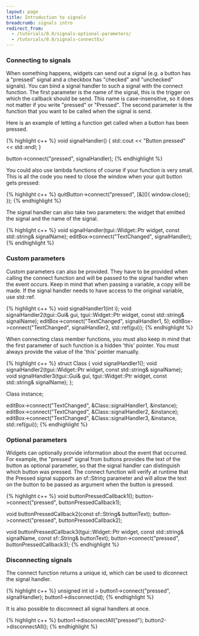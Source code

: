 ```yaml
---
layout: page
title: Introduction to signals
breadcrumb: signals intro
redirect_from:
  - /tutorials/0.8/signals-optional-parameters/
  - /tutorials/0.8/signals-connectEx/
---
```

<div>
<h3 id="connecting-to-signals">Connecting to signals</h3>
<p>When something happens, widgets can send out a signal (e.g. a button has a "pressed" signal and a checkbox has "checked" and "unchecked" signals). You can bind a signal handler to such a signal with the connect function. The first parameter is the name of the signal, this is the trigger on which the callback should be send. This name is case-insensitive, so it does not matter if you write "pressed" or "Pressed". The second parameter is the function that you want to be called when the signal is send.</p>
<p class="SmallBottomMargin">Here is an example of letting a function get called when a button has been pressed.</p>
{% highlight c++ %}
void signalHandler()
{
    std::cout << "Button pressed" << std::endl;
}

button->connect("pressed", signalHandler);
{% endhighlight %}

<p class="SmallBottomMargin">You could also use lambda functions of course if your function is very small. This is all the code you need to close the window when your quit button gets pressed:</p>
{% highlight c++ %}
quitButton->connect("pressed", [&](){ window.close(); });
{% endhighlight %}

<p class="SmallBottomMargin">The signal handler can also take two parameters: the widget that emitted the signal and the name of the signal.</p>
{% highlight c++ %}
void signalHandler(tgui::Widget::Ptr widget, const std::string& signalName);
editBox->connect("TextChanged", signalHandler);
{% endhighlight %}
</div>

<div>
<h3 id="optional-parameters">Custom parameters</h3>
<p class="SmallBottomMargin">Custom parameters can also be provided. They have to be provided when calling the connect function and will be passed to the signal handler when the event occurs. Keep in mind that when passing a variable, a copy will be made. If the signal handler needs to have access to the original variable, use std::ref.</p>
{% highlight c++ %}
void signalHandler1(int i);
void signalHandler2(tgui::Gui& gui, tgui::Widget::Ptr widget, const std::string& signalName);
editBox->connect("TextChanged", signalHandler1, 5);
editBox->connect("TextChanged", signalHandler2, std::ref(gui));
{% endhighlight %}

<p class="SmallBottomMargin">When connecting class member functions, you must also keep in mind that the first parameter of such function is a hidden 'this' pointer. You must always provide the value of the 'this' pointer manually.</p>
{% highlight c++ %}
struct Class {
    void signalHandler1();
    void signalHandler2(tgui::Widget::Ptr widget, const std::string& signalName);
    void signalHandler3(tgui::Gui& gui, tgui::Widget::Ptr widget, const std::string& signalName);
};

Class instance;

editBox->connect("TextChanged", &Class::signalHandler1, &instance);
editBox->connect("TextChanged", &Class::signalHandler2, &instance);
editBox->connect("TextChanged", &Class::signalHandler3, &instance, std::ref(gui));
{% endhighlight %}
</div>

<div>
<h3 id="optional-parameters">Optional parameters</h3>
<p>Widgets can optionally provide information about the event that occurred. For example, the "pressed" signal from buttons provides the text of the button as optional parameter, so that the signal handler can distinguish which button was pressed. The connect function will verify at runtime that the Pressed signal supports an sf::String parameter and will allow the text on the button to be passed as argument when the button is pressed.</p>
{% highlight c++ %}
void buttonPressedCallback1();
button->connect("pressed", buttonPressedCallback1);

void buttonPressedCallback2(const sf::String& buttonText);
button->connect("pressed", buttonPressedCallback2);

void buttonPressedCallback3(tgui::Widget::Ptr widget, const std::string& signalName, const sf::String& buttonText);
button->connect("pressed", buttonPressedCallback3);
{% endhighlight %}
</div>

<div>
<h3 id="disconnecting-signals">Disconnecting signals</h3>
<p class="SmallBottomMargin">The connect function returns a unique id, which can be used to diconnect the signal handler.</p>
{% highlight c++ %}
unsigned int id = button1->connect("pressed", signalHandler);
button1->disconnect(id);
{% endhighlight %}

<p class="SmallBottomMargin">It is also possible to disconnect all signal handlers at once.</p>
{% highlight c++ %}
button1->disconnectAll("pressed");
button2->disconnectAll();
{% endhighlight %}
</div>
